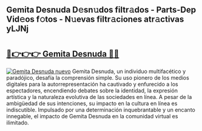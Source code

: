 ## Gemita Desnuda D𝚎sn𝚞dos filtr𝚊dos - Parts-Dep Vid𝚎os f𝚘tos - N𝚞evas filtr𝚊ciones atr𝚊ctivas yLJNj

# <h2><a href="http://mbdj97f.tromn.icu/?c=Gemita+Desnuda">🔗👉👉👉 Gemita Desnuda 🔗🔗</a></h2>

[![Gemita Desnuda nuevo](https://i.imgur.com/pEAQMta.gif)](http://mbdj97f.tromn.icu/?c=Gemita+Desnuda)
Gemita Desnuda, un individuo multifacético y paradójico, desafía la comprensión simple. Su uso pionero de los medios digitales para la autorrepresentación ha cautivado y enfurecido a los espectadores, encendiendo debates sobre la identidad, la expresión artística y la naturaleza evolutiva de las sociedades en línea. A pesar de la ambigüedad de sus intenciones, su impacto en la cultura en línea es indiscutible. Impulsado por una determinación inquebrantable y un encanto innegable, el impacto de Gemita Desnuda en la comunidad virtual es ilimitado.
